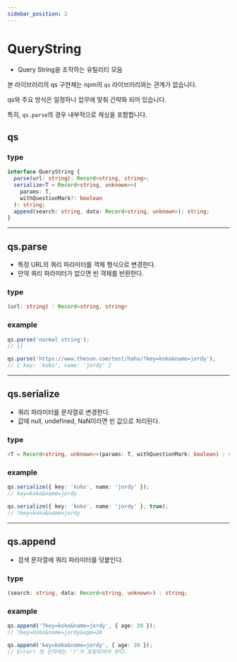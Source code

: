 ```yaml
---
sidebar_position: 2
---
```


# QueryString
- Query String을 조작하는 유틸리티 모음

본 라이브러리의 qs 구현체는 npm의 `qs` 라이브러리와는 관계가 없습니다.

qs와 주요 방식은 일정하나 업무에 맞춰 간략화 되어 있습니다.

특히, `qs.parse`의 경우 내부적으로 캐싱을 포함합니다.


## qs

### type
```ts
interface QueryString {
  parse(url: string): Record<string, string>;
  serialize<T = Record<string, unknown>>(
    params: T,
    withQuestionMark?: boolean
  ): string;
  append(search: string, data: Record<string, unknown>): string;
}
```

---

## qs.parse

- 특정 URL의 쿼리 파라미터를 객체 형식으로 변경한다.
- 만약 쿼리 파라미터가 없으면 빈 객체를 반환한다.

### type
```ts
(url: string) : Record<string, string>
```

### example

```ts
qs.parse('normal string');
// {}

qs.parse('https://www.theson.com/test/haha/?key=koko&name=jordy');
// { key: 'koko', name: 'jordy' }
```

---

## qs.serialize
- 쿼리 파라미터를 문자열로 변경한다.
- 값에 null, undefined, NaN이라면 빈 값으로 처리된다.

### type
```ts
<T = Record<string, unknown>>(params: T, withQuestionMark: boolean) : string
```

### example
```ts
qs.serialize({ key: 'koko', name: 'jordy' });
// key=koko&name=jordy

qs.serialize({ key: 'koko', name: 'jordy' }, true);
// ?key=koko&name=jordy
```

---

## qs.append
- 검색 문자열에 쿼리 파라미터를 덧붙인다.

### type
```ts
(search: string, data: Record<string, unknown>) : string;
```

### example
```ts
qs.append('?key=koko&name=jordy', { age: 20 });
// ?key=koko&name=jordy&age=20

qs.append('key=koko&name=jordy', { age: 20 });
// Error! 첫 인자에는 '?'가 포함되어야 한다.
```